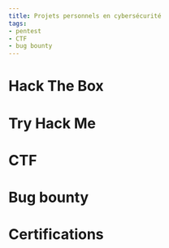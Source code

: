 ```yaml
---
title: Projets personnels en cybersécurité
tags:
- pentest
- CTF
- bug bounty
---
```


# Hack The Box

# Try Hack Me

# CTF

# Bug bounty

# Certifications